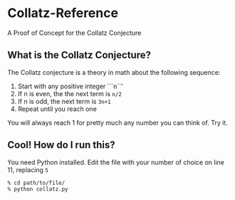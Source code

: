 # Collatz-Reference
A Proof of Concept for the Collatz Conjecture

## What is the Collatz Conjecture?
The Collatz conjecture is a theory in math about the following sequence: 
1. Start with any positive integer ```n``'
2. If n is even, the the next term is ```n/2```
3. If n is odd, the next term is ```3n+1``` 
4. Repeat until you reach one

You will always reach 1 for pretty much any number you can think of. Try it.

## Cool! How do I run this?

You need Python installed.
Edit the file with your number of choice on line 11, replacing ```5```

```
% cd path/to/file/
% python collatz.py
```
